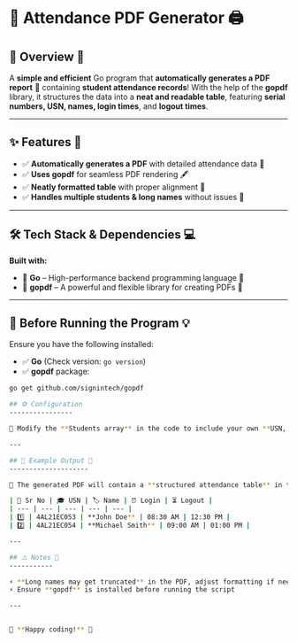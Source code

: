 # 📄 **Attendance PDF Generator** 🖨️

## 📌 **Overview** 🚀
A **simple and efficient** Go program that **automatically generates a PDF report** 📑 containing **student attendance records**! With the help of the **gopdf** library, it structures the data into a **neat and readable table**, featuring **serial numbers, USN, names, login times**, and **logout times**.

---

## ✨ **Features** 🎉
- ✅ **Automatically generates a PDF** with detailed attendance data 📜
- ✅ **Uses gopdf** for seamless PDF rendering 🖋️
- ✅ **Neatly formatted table** with proper alignment 🏫
- ✅ **Handles multiple students & long names** without issues 📏

---

## 🛠️ **Tech Stack & Dependencies** 💻
**Built with:**
- 🔹 **Go** – High-performance backend programming language 🚀
- 🔹 **gopdf** – A powerful and flexible library for creating PDFs 📄

---

## 📌 **Before Running the Program** 💡
Ensure you have the following installed:

- ✅ **Go** (Check version: `go version`)
- ✅ **gopdf** package:

```sh
go get github.com/signintech/gopdf

## ⚙️ Configuration  
----------------

📌 Modify the **Students array** in the code to include your own **USN, Name, Login, and Logout details**.

---

## 📜 Example Output 📑  
--------------------

🎯 The generated PDF will contain a **structured attendance table** in the following format:

| 🔢 Sr No | 🎓 USN | 🏷️ Name | ⏰ Login | ⏳ Logout |
| --- | --- | --- | --- | --- |
| 1️⃣ | 4AL21EC053 | **John Doe** | 08:30 AM | 12:30 PM |
| 2️⃣ | 4AL21EC054 | **Michael Smith** | 09:00 AM | 01:00 PM |

---

## ⚠️ Notes 📝  
-----------

⚡ **Long names may get truncated** in the PDF, adjust formatting if needed  
⚡ Ensure **gopdf** is installed before running the script

---


🚀 **Happy coding!** 🚀

